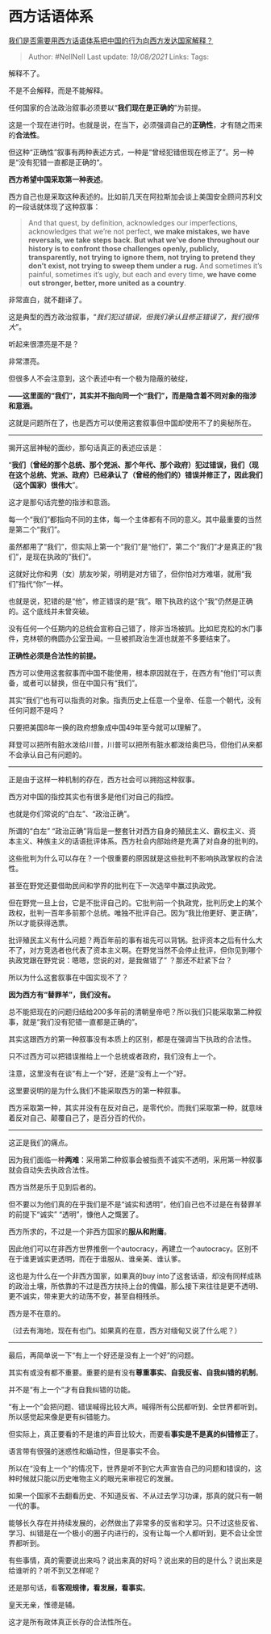 # 西方话语体系
[我们是否需要用西方话语体系把中国的行为向西方发达国家解释？](https://www.zhihu.com/question/268743534/answer/1810908010)

> Author: #NellNell
Last update: *19/08/2021*
Links:
Tags:

解释不了。

不是不会解释，而是不能解释。

任何国家的合法政治叙事必须要以“**我们现在是正确的**”为前提。

这是一个现在进行时。也就是说，在当下，必须强调自己的**正确性**，才有随之而来的**合法性**。

但这种“正确性”叙事有两种表述方式，一种是“曾经犯错但现在修正了”。另一种是“没有犯错一直都是正确的“。

**西方希望中国采取第一种表述**。

西方自己也是采取这种表述的。比如前几天在阿拉斯加会谈上美国安全顾问苏利文的一段话就体现了这种叙事：

> And that quest, by definition, acknowledges our imperfections, acknowledges that we’re not perfect, **we make mistakes, we have reversals, we take steps back. But what we’ve done throughout our history is to confront those challenges openly, publicly, transparently, not trying to ignore them, not trying to pretend they don’t exist, not trying to sweep them under a rug.** And sometimes it’s painful, sometimes it’s ugly, but each and every time, **we have come out stronger, better, more united as a country**.

非常直白，就不翻译了。

这是典型的西方政治叙事，“_我们犯过错误，但我们承认且修正错误了，我们很伟大_”。

听起来很漂亮是不是？

非常漂亮。

但很多人不会注意到，这个表述中有一个极为隐蔽的破绽，

**——这里面的“我们”，其实并不指向同一个“我们”，而是隐含着不同对象的指涉和意涵。**

这就是问题所在了，也是西方可以使用这套叙事但中国却使用不了的奥秘所在。

---

揭开这层神秘的面纱，那句话真正的表述应该是：

“**我们（曾经的那个总统、那个党派、那个年代、那个政府）犯过错误，我们（现在这个总统、党派、政府）已经承认了（曾经的他们的）错误并修正了，因此我们（这个国家）很伟大**”。

这才是那句话完整的指涉和意涵。

每一个“我们”都指向不同的主体，每一个主体都有不同的意义。其中最重要的当然是第二个“我们”。

虽然都用了“我们”，但实际上第一个“我们”是“他们”，第二个“我们”才是真正的“我们”，是现在执政的”我们“。

这就好比你和男（女）朋友吵架，明明是对方错了，但你怕对方难堪，就用“我们”指代“你”一样。

也就是说，犯错的是“他”，修正错误的是“我”。眼下执政的这个“我”仍然是正确的。这个底线并未曾突破。

没有任何一个任期内的总统会宣称自己错了，除非当场被抓。比如尼克松的水门事件，克林顿的椭圆办公室丑闻。一旦被抓政治生涯也就差不多要结束了。

**正确性必须是合法性的前提。**

西方可以使用这套叙事而中国不能使用，根本原因就在于，在西方有“他们”可以责备，或者可以替换，但在中国只有“我们”。

其实“我们”也有可以指责的对象。指责历史上任意一个皇帝、任意一个朝代，没有任何问题不是吗？

只要把美国8年一换的政府想象成中国49年至今就可以理解了。

拜登可以把所有脏水泼给川普，川普可以把所有脏水都泼给奥巴马，但他们从来都不会承认自己有问题的。

---

正是由于这样一种机制的存在，西方社会可以拥抱这种叙事。

西方对中国的指控其实也有很多是他们对自己的指控。

也就是你们常说的“白左”、“政治正确”。

所谓的“白左” “政治正确”背后是一整套针对西方自身的殖民主义、霸权主义、资本主义、种族主义的话语批评体系。西方社会内部始终是充满了对自身的批判的。

这些批判为什么可以存在？一个很重要的原因就是这些批判不影响执政掌权的合法性。

甚至在野党还要借助民间和学界的批判在下一次选举中赢过执政党。

但在野党一旦上台，它是不批评自己的。它批判前一个执政党，批判历史上的某个政权，批判一百年多前那个总统。唯独不批评自己。因为“我比他更好、更正确”，所以才能获得选票。

批评殖民主义有什么问题？两百年前的事有祖先可以背锅。批评资本之后有什么大不了，对方竞选者也代表了资本主义啊。在野党当然不会停止批评，但你见到哪个执政党跟在野党说：嗯嗯，您说的对，是我做错了” ？那还不赶紧下台？

所以为什么这套叙事在中国实现不了？

**因为西方有“替罪羊”，我们没有。**

总不能把现在的问题归结给200多年前的清朝皇帝吧？所以我们只能采取第二种叙事，就是“我们没有犯错一直都是正确的”。

其实这跟西方的第一种叙事没有本质上的区别，都是在强调当下执政的合法性。

只不过西方可以把错误推给上一个总统或者政府，我们没有上一个。

注意，这里没有在谈“有上一个”好，还是“没有上一个”好。

这里要说明的是为什么我们不能采取西方的第一种叙事。

西方采取第一种，其实并没有在反对自己，是零代价。而我们采取第一种，就意味着反对自己、颠覆自己了，是百分百的代价。

---

这正是我们的痛点。

因为我们面临一种**两难**：采用第二种叙事会被指责不诚实不透明，采用第一种叙事就会自动失去执政合法性。

西方当然是乐于见到后者的。

但不要以为他们真的在乎我们是不是“诚实和透明”，他们自己也不过是在有替罪羊的前提下“诚实” “透明”，慷他人之慨罢了。

西方所求的，不过是一个非西方国家的**服从和附庸**。

因此他们可以在非西方世界推倒一个autocracy，再建立一个autocracy。区别不在于谁更诚实更透明，而在于谁服从、谁亲美、谁认爹。

这也是为什么在一个非西方国家，如果真的buy into了这套话语，却没有同样成熟的政治土壤，所依靠的不过是西方扶持上台的傀儡，那么接下来往往是更不透明、更不诚实，带来更大的动荡不安，甚至自相残杀。

西方是不在意的。

（过去有海地，现在有也门。如果真的在意，西方对缅甸又说了什么呢？）

---

最后，再简单说一下“有上一个好还是没有上一个好”的问题。

其实有或没有都不重要。重要的是有没有**尊重事实、自我反省、自我纠错的机制**。

并不是“有上一个”才有自我纠错的功能。

“有上一个”会把问题、错误喊得比较大声。喊得所有公民都听到、全世界都听到。所以感觉起来像是更有纠错能力。

但实际上，真正要看的不是谁的声音比较大，而要看**事实是不是真的纠错修正**了。

语言带有很强的迷惑性和煽动性，但是事实不会。

所以在“没有上一个”的情况下，世界是听不到它大声宣告自己的问题和错误的，这种时候就只能以历史唯物主义的眼光来审视它的发展。

如果一个国家不去翻看历史、不知道反省、不从过去学习功课，那真的就只有一朝一代的事。

能够长久存在并持续发展的，必然做出了非常多的反省和学习。只不过这些反省、学习、纠错是在一个极小的圈子内进行的，没有让每一个人都听到，更不会让全世界都听到。

有些事情，真的需要说出来吗？说出来真的好吗？说出来的目的是什么？说出来是给谁听的？听不到又怎样呢？

还是那句话，看**客观规律，看发展，看事实**。

皇天无亲，惟德是辅。

这才是所有政体真正长存的合法性所在。

